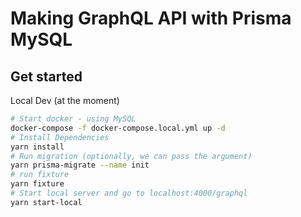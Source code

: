 # Making GraphQL API with Prisma MySQL

## Get started

Local Dev (at the moment)

```bash
# Start docker - using MySQL
docker-compose -f docker-compose.local.yml up -d
# Install Dependencies
yarn install
# Run migration (optionally, we can pass the argument)
yarn prisma-migrate --name init
# run fixture
yarn fixture
# Start local server and go to localhost:4000/graphql
yarn start-local
```




